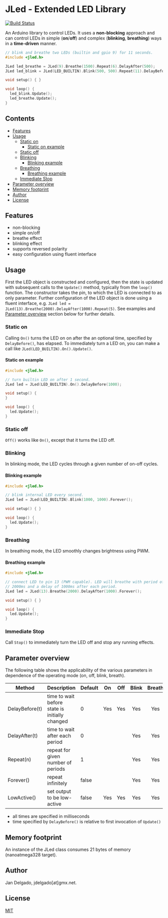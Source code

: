 # JLed - Extended LED Library

[![Build Status](https://travis-ci.org/jandelgado/jled.svg?branch=master)](https://travis-ci.org/jandelgado/jled)

An Arduino library to control LEDs. It uses a **non-blocking** approach and can
control LEDs in simple (**on**/**off**) and complex (**blinking**,
**breathing**) ways in a **time-driven** manner.

```c++
// blink and breathe two LEDs (builtin and gpio 9) for 11 seconds.
#include <jled.h>

JLed led_breathe = JLed(9).Breathe(1500).Repeat(6).DelayAfter(500);
JLed led_blink = JLed(LED_BUILTIN).Blink(500, 500).Repeat(11).DelayBefore(1000);

void setup() { }

void loop() {
  led_blink.Update();
  led_breathe.Update();
}
```

## Contents


<!-- vim-markdown-toc GFM -->
* [Features](#features)
* [Usage](#usage)
    * [Static on](#static-on)
        * [Static on example](#static-on-example)
    * [Static off](#static-off)
    * [Blinking](#blinking)
        * [Blinking example](#blinking-example)
    * [Breathing](#breathing)
        * [Breathing example](#breathing-example)
    * [Immediate Stop](#immediate-stop)
* [Parameter overview](#parameter-overview)
* [Memory footprint](#memory-footprint)
* [Author](#author)
* [License](#license)

<!-- vim-markdown-toc -->

## Features

* non-blocking
* simple on/off
* breathe effect
* blinking effect
* supports reversed polarity
* easy configuration using fluent interface

## Usage

First the LED object is constructed and configured, then the state is updated
with subsequent calls to the `Update()` method, typically from the `loop()`
function. The constructor takes the pin, to which the LED is connected to as
only parameter. Further configuration of the LED object is done using a fluent
interface, e.g. `JLed led = JLed(13).Breathe(2000).DelayAfter(1000).Repeat(5)`.
See examples and [Parameter overview](#parameter-oveview) section below for
further details.

### Static on

Calling `On()` turns the LED on on after the an optional time, specified by
`DelayBefore()`, has elapsed. To immediately turn a LED on, you can make a call
like `JLed(LED_BUILTIN).On().Update()`.

#### Static on example

```c++
#include <jled.h>

// turn builtin LED on after 1 second.
JLed led = JLed(LED_BUILTIN).On().DelayBefore(1000);

void setup() {
}

void loop() {
  led.Update();
}
```

### Static off

`Off()` works like `On()`, except that it turns the LED off.

### Blinking

In blinking mode, the LED cycles through a given number of on-off cycles.

#### Blinking example

```c++
#include <jled.h>

// blink internal LED every second.
JLed led = JLed(LED_BUILTIN).Blink(1000, 1000).Forever();

void setup() { }

void loop() {
  led.Update();
}
```

### Breathing

In breathing mode, the LED smoothly changes brightness using PWM.

#### Breathing example

```c++
#include <jled.h>

// connect LED to pin 13 (PWM capable). LED will breathe with period of
// 2000ms and a delay of 1000ms after each period.
JLed led = JLed(13).Breathe(2000).DelayAfter(1000).Forever();

void setup() { }

void loop() {
  led.Update();
}
```

### Immediate Stop

Call `Stop()` to immediately turn the LED off and stop any running effects.

## Parameter overview

The following table shows the applicability of the various parameters in
dependence of the operating mode (on, off, blink, breath).

| Method         | Description                                    | Default | On  | Off | Blink | Breath |
|----------------|------------------------------------------------|---------|:---:|:---:|:-----:|:------:|
| DelayBefore(t) | time to wait before state is initially changed | 0       | Yes | Yes | Yes   | Yes    |
| DelayAfter(t)  | time to wait after each period                 | 0       |     |     | Yes   | Yes    |
| Repeat(n)      | repeat for given number of periods             | 1       |     |     | Yes   | Yes    |
| Forever()      | repeat infinitely                              | false   |     |     | Yes   | Yes    |
| LowActive()    | set output to be low-active                    | false   | Yes | Yes | Yes   | Yes    |

* all times are specified in milliseconds
* time specified by `DelayBefore()` is relative to first invocation of 
  `Update()`

## Memory footprint

An instance of the JLed class consumes 21 bytes of memory (nanoatmega328 target).

## Author

Jan Delgado, jdelgado[at]gmx.net.

## License

[MIT](LICENSE)

